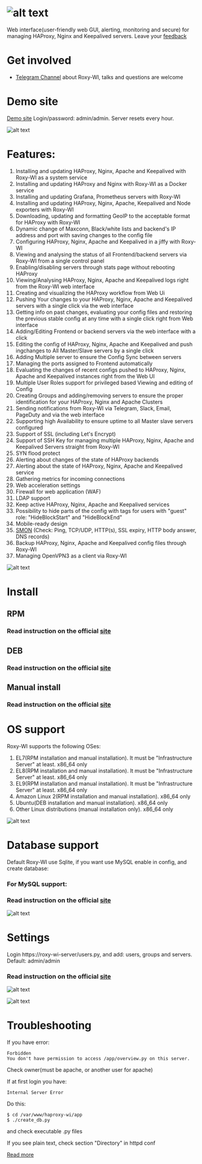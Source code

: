 # ![alt text](https://roxy-wi.org/static/images/logo_menu.png "Logo")
Web interface(user-friendly web GUI, alerting, monitoring and secure) for managing HAProxy, Nginx and Keepalived servers. Leave your [feedback](https://github.com/hap-wi/roxy-wi/issues)

# Get involved
* [Telegram Channel](https://t.me/roxy_wi_channel) about Roxy-WI, talks and questions are welcome

# Demo site
[Demo site](https://demo.roxy-wi.org) Login/password: admin/admin. Server resets every hour.

![alt text](https://roxy-wi.org/static/images/viewstat.png "HAProxy state page")

# Features:
1. Installing and updating HAProxy, Nginx, Apache and Keepalived with Roxy-WI as a system service
2. Installing and updating HAProxy and Nginx with Roxy-WI as a Docker service
3. Installing and updating Grafana, Prometheus servers with Roxy-WI
4. Installing and updating HAProxy, Nginx, Apache, Keepalived and Node exporters with Roxy-WI
6. Downloading, updating and formatting GeoIP to the acceptable format for HAProxy with Roxy-WI
7. Dynamic change of Maxconn, Black/white lists and backend's IP address and port with saving changes to the config file
8. Configuring HAProxy, Nginx, Apache and Keepalived in a jiffy with Roxy-WI
9. Viewing and analysing the status of all Frontend/backend servers via Roxy-WI from a single control panel
10. Enabling/disabling servers through stats page without rebooting HAProxy
11. Viewing/Analysing HAProxy, Nginx, Apache and Keepalived logs right from the Roxy-WI web interface
12. Creating and visualizing the HAProxy workflow from Web Ui
13. Pushing Your changes to your HAProxy, Nginx, Apache and Keepalived servers with a single click via the web interface
14. Getting info on past changes, evaluating your config files and restoring the previous stable config at any time with a single click right from Web interface
15. Adding/Editing Frontend or backend servers via the web interface with a click
16. Editing the config of HAProxy, Nginx, Apache and Keepalived and push ingchanges to All Master/Slave servers by a single click
17. Adding Multiple server to ensure the Config Sync between servers
18. Managing the ports assigned to Frontend automatically
19. Evaluating the changes of recent configs pushed to HAProxy, Nginx, Apache and Keepalived instances right from the Web UI
20. Multiple User Roles support for privileged based Viewing and editing of Config
21. Creating Groups and adding/removing servers to ensure the proper identification for your HAProxy, Nginx and Apache Clusters
22. Sending notifications from Roxy-WI via Telegram, Slack, Email, PageDuty and via the web interface
23. Supporting high Availability to ensure uptime to all Master slave servers configured
24. Support of SSL (including Let's Encrypt)
25. Support of SSH Key for managing multiple HAProxy, Nginx, Apache and Keepalived Servers straight from Roxy-WI
26. SYN flood protect
27. Alerting about changes of the state of HAProxy backends
28. Alerting about the state of HAProxy, Nginx, Apache and Keepalived service
29. Gathering metrics for incoming connections
30. Web acceleration settings
31. Firewall for web application (WAF)
32. LDAP support
33. Keep active HAProxy, Nginx, Apache and Keepalived services
34. Possibility to hide parts of the config with tags for users with "guest" role: "HideBlockStart" and "HideBlockEnd"
35. Mobile-ready design
36. [SMON](https://roxy-wi.org/services/smon) (Check: Ping, TCP/UDP, HTTP(s), SSL expiry, HTTP body answer, DNS records)
37. Backup HAProxy, Nginx, Apache and Keepalived config files through Roxy-WI
38. Managing OpenVPN3 as a client via Roxy-WI



![alt text](https://Roxy-WI.org/static/images/roxy-wi-metrics.png "Merics")

# Install

## RPM

### Read instruction on the official [site](https://roxy-wi.org/installation#rpm)

## DEB

### Read instruction on the official [site](https://roxy-wi.org/installation#deb)

## Manual install

### Read instruction on the official [site](https://roxy-wi.org/installation#manual)

# OS support
Roxy-WI supports the following OSes:
1. EL7(RPM installation and manual installation). It must be "Infrastructure Server" at least. x86_64 only
2. EL8(RPM installation and manual installation). It must be "Infrastructure Server" at least. x86_64 only
3. EL9(RPM installation and manual installation). It must be "Infrastructure Server" at least. x86_64 only
4. Amazon Linux 2(RPM installation and manual installation). x86_64 only
5. Ubuntu(DEB installation and manual installation). x86_64 only
6. Other Linux distributions (manual installation only). x86_64 only

![alt text](https://roxy-wi.org/static/images/smon_dashboard.png "SMON area")

# Database support

Default Roxy-WI use Sqlite, if you want use MySQL enable in config, and create database:

### For MySQL support:

### Read instruction on the official [site](https://roxy-wi.org/installation#database)

![alt text](https://roxy-wi.org/static/images/roxy-wi-overview.webp "Overview page")

# Settings


Login https://roxy-wi-server/users.py, and add: users, groups and servers. Default: admin/admin

### Read instruction on the official [site](https://roxy-wi.org/settings)

![alt text](https://roxy-wi.org/static/images/hapwi_overview.webp "HAProxy server overview page")


![alt text](https://roxy-wi.org/static/images/add.png "Add proxy page")



# Troubleshooting
If you have error:
```
Forbidden
You don't have permission to access /app/overview.py on this server.
```

Check owner(must be apache, or another user for apache)

If at first login you have:
```
Internal Server Error
```

Do this:
```
$ cd /var/www/haproxy-wi/app
$ ./create_db.py
```
and check executable .py files

If you see plain text, check section "Directory" in httpd conf

[Read more](https://roxy-wi.org/troubleshooting)
